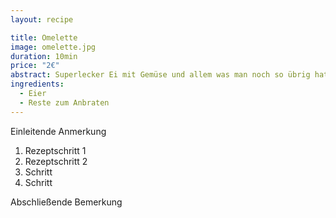 ```yaml
---
layout: recipe

title: Omelette
image: omelette.jpg
duration: 10min
price: "2€"
abstract: Superlecker Ei mit Gemüse und allem was man noch so übrig hat!
ingredients:
  - Eier
  - Reste zum Anbraten
---
```


Einleitende Anmerkung

1. Rezeptschritt 1
2. Rezeptschritt 2
3. Schritt
4. Schritt

Abschließende Bemerkung